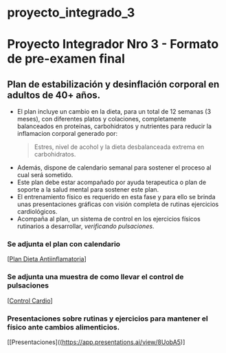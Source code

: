 # proyecto_integrado_3

# Proyecto Integrador Nro 3 - Formato de pre-examen final

## Plan de estabilización y desinflación corporal en adultos de 40+ años.

* El plan incluye un cambio en la dieta, para un total de 12 semanas (3 meses), con diferentes platos y colaciones, completamente balanceados en proteínas, carbohidratos y nutrientes para reducir la inflamacion corporal generado por:
  > Estres, nivel de acohol y la dieta desbalanceada extrema en carbohidratos.
* Además, dispone de calendario semanal para sostener el proceso al cual será sometido.
* Este plan debe estar acompañado por ayuda terapeutica o plan de soporte a la salud mental para sostener este plan.
* El entrenamiento físico es requerido en esta fase y para ello se brinda unas presentaciones gráficas con visión completa de rutinas ejercicios cardiológicos.
* Acompaña al plan, un sistema de control en los ejercicios físicos rutinarios a desarrollar, _verificando pulsaciones_.

### Se adjunta el plan  con calendario
[[Plan Dieta Antiinflamatoria](https://docs.google.com/document/d/1Ciqv-XdKyRmPNeZmuC99u3X5R-1kLiNuqZD_l4UwdS8/edit?usp=sharing)]

### Se adjunta una muestra de como llevar el control de pulsaciones
[[Control Cardio](https://docs.google.com/document/d/1Ciqv-XdKyRmPNeZmuC99u3X5R-1kLiNuqZD_l4UwdS8/edit?usp=drive_link)]

### Presentaciones sobre rutinas y ejercicios para mantener el físico ante cambios alimenticios.
[[Presentaciones]((https://app.presentations.ai/view/8UobA5)]
